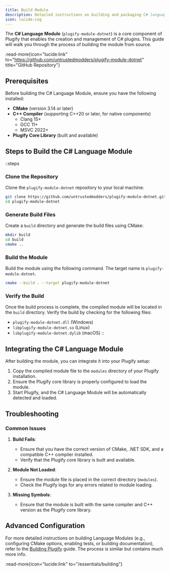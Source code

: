 ```yaml
---
title: Build Module
description: Detailed instructions on building and packaging C# language module.
icon: lucide:cog
---
```


The **C# Language Module** (`plugify-module-dotnet`) is a core component of Plugify that enables the creation and management of C# plugins. This guide will walk you through the process of building the module from source.

:read-more{icon="lucide:link" to="https://github.com/untrustedmodders/plugify-module-dotnet" title="GitHub Repository"}

## **Prerequisites**

Before building the C# Language Module, ensure you have the following installed:

- **CMake** (version 3.14 or later)
- **C++ Compiler** (supporting C++20 or later, for native components)
    - Clang 15+
    - GCC 11+
    - MSVC 2022+
- **Plugify Core Library** (built and available)

## **Steps to Build the C# Language Module**

::steps
### **Clone the Repository**
Clone the `plugify-module-dotnet` repository to your local machine:

```bash
git clone https://github.com/untrustedmodders/plugify-module-dotnet.git --recursive
cd plugify-module-dotnet
```

### **Generate Build Files**
Create a `build` directory and generate the build files using CMake:

```bash
mkdir build
cd build
cmake ..
```

### **Build the Module**
Build the module using the following command. The target name is `plugify-module-dotnet`.

```bash
cmake --build . --target plugify-module-dotnet
```

### **Verify the Build**
Once the build process is complete, the compiled module will be located in the `build` directory. Verify the build by checking for the following files:
- `plugify-module-dotnet.dll` (Windows)
- `libplugify-module-dotnet.so` (Linux)
- `libplugify-module-dotnet.dylib` (macOS)
::

## **Integrating the C# Language Module**

After building the module, you can integrate it into your Plugify setup:

1. Copy the compiled module file to the `modules` directory of your Plugify installation.
2. Ensure the Plugify core library is properly configured to load the module.
3. Start Plugify, and the C# Language Module will be automatically detected and loaded.

## **Troubleshooting**

### **Common Issues**
1. **Build Fails**:
    - Ensure that you have the correct version of CMake, .NET SDK, and a compatible C++ compiler installed.
    - Verify that the Plugify core library is built and available.

2. **Module Not Loaded**:
    - Ensure the module file is placed in the correct directory (`modules`).
    - Check the Plugify logs for any errors related to module loading.

3. **Missing Symbols**:
    - Ensure that the module is built with the same compiler and C++ version as the Plugify core library.

## **Advanced Configuration**

For more detailed instructions on building Language Modules (e.g., configuring CMake options, enabling tests, or building documentation), refer to the [Building Plugify](/essentials/building) guide. The process is similar but contains much more info.

:read-more{icon="lucide:link" to="/essentials/building"}
